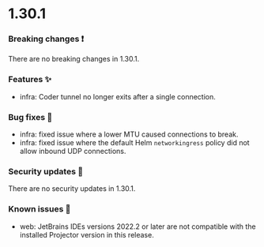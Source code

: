 # 1.30.1

### Breaking changes ❗

There are no breaking changes in 1.30.1.

### Features ✨

- infra: Coder tunnel no longer exits after a single connection.

### Bug fixes 🐛

- infra: fixed issue where a lower MTU caused connections to break.
- infra: fixed issue where the default Helm `networkingress` policy did not
  allow inbound UDP connections.

### Security updates 🔐

There are no security updates in 1.30.1.

### Known issues 🔧

- web: JetBrains IDEs versions 2022.2 or later are not compatible with the
  installed Projector version in this release.

